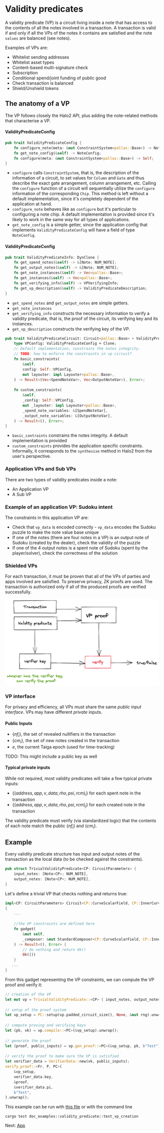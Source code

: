 # Validity predicates

A validity predicate (VP) is a circuit living inside a note that has access to the contents of all the notes involved in a transaction. A transaction is valid if and only if all the VPs of the notes it contains are satisfied and the note `values` are balanced (see notes).


<!-- TODO: Code these examples and add a link to them here -->
Examples of VPs are:
- Whitelist sending addresses
- Whitelist asset types
- Content-based multi-signature check
- Subscription
- Conditional spend/joint funding of public good
- Check transaction is balanced
- Shield/Unshield tokens


## The anatomy of a VP

The VP follows closely the Halo2 API, plus adding the note-related methods that characterise a VP.

#### ValidityPredicateConfig

```rust
pub trait ValidityPredicateConfig {
    fn configure_note(meta: &mut ConstraintSystem<pallas::Base>) -> NoteConfig;
    fn get_note_config(&self) -> NoteConfig;
    fn configure(meta: &mut ConstraintSystem<pallas::Base>) -> Self;
}
```

- `configure` calls `ConstraintSystem`, that is, the description of the information of a circuit, to set values for `Column` and `Gate` and thus describe the exact gate arrangement, column arrangement, etc. Calling the `configure` function of a circuit will sequentially utilize the `configure` information of the corresponding `Chip`. This method is left without a default implementation, since it's completely dependent of the application at hand.
- `configure_note` behaves like as `configure` but it's particular to configuring a note chip. A default implementation is provided since it's likely to work in the same way for all types of applications.
- `get_note_config` is a simple getter, since the application config that implements `ValidityPredicateConfig` will have a field of type `NoteConfig`.

#### ValidityPredicateConfig

```rust
pub trait ValidityPredicateInfo: DynClone {
    fn get_spend_notes(&self) -> &[Note; NUM_NOTE];
    fn get_output_notes(&self) -> &[Note; NUM_NOTE];
    fn get_note_instances(&self) -> Vec<pallas::Base>;
    fn get_instances(&self) -> Vec<pallas::Base>;
    fn get_verifying_info(&self) -> VPVerifyingInfo;
    fn get_vp_description(&self) -> ValidityPredicateDescription;
}
```

- `get_spend_notes` and `get_output_notes` are simple getters.
- `get_note_instances`
- `get_verifying_info` constructs the necessary information to verify a validity predicate, that is, the proof of the circuit, its verifying key and its instances.
- `get_vp_description` constructs the verifying key of the VP.

```rust
pub trait ValidityPredicateCircuit: Circuit<pallas::Base> + ValidityPredicateInfo {
    type VPConfig: ValidityPredicateConfig + Clone;
    // Default implementation, constrains the notes integrity.
    // TODO: how to enforce the constraints in vp circuit?
    fn basic_constraints(
        &self,
        config: Self::VPConfig,
        mut layouter: impl Layouter<pallas::Base>,
    ) -> Result<(Vec<SpendNoteVar>, Vec<OutputNoteVar>), Error>;

    fn custom_constraints(
        &self,
        _config: Self::VPConfig,
        mut _layouter: impl Layouter<pallas::Base>,
        _spend_note_variables: &[SpendNoteVar],
        _output_note_variables: &[OutputNoteVar],
    ) -> Result<(), Error>;
}
```

- `basic_contraints` constrains the notes integrity. A default implementation is provided
- `custom_constraints` provides the application specific constraints. Informally, it corresponds to the `synthesise` method in Halo2 from the user's perspective.

### Application VPs and Sub VPs

There are two types of validity predicates inside a note:
- An Application VP
- A Sub VP

### Example of an application VP: Sudoku intent
The constraints in this application VP are:
- Check that `vp_data` is encoded correctly - `vp_data` encodes the Sudoku puzzle to make the note value base unique
- If one of the notes (there are four notes in a VP) is an output note of Sudoku (created by the dealer), check the validity of the puzzle
- If one of the 4 output notes is a spent note of Sudoku (spent by the player/solver), check the correctness of the solution

### Shielded VPs
For each transaction, it must be proven that all of the VPs of parties and apps involved are satisfied. To preserve privacy, ZK proofs are used. The transaction is authorized only if all of the produced proofs are verified successfully.

![img.png](img/vp_img.png)

### VP interface

For privacy and efficiency, all VPs must share the same *public input interface*. VPs may have different *private* inputs.

#### Public Inputs

* $\{nf_i\}$, the set of revealed nullifiers in the transaction
* $\{cm_i\}$, the set of new notes created in the transaction
* $e$, the current Taiga epoch (used for time-tracking)

TODO: This might include a public key as well

#### Typical private inputs

While not required, most validity predicates will take a few typical private inputs:

* $\{(address, app, v, data, rho, psi, rcm)_i\}$ for each spent note in the transaction
* $\{(address, app, v, data, rho, psi, rcm)_j\}$ for each created note in the transaction

The validity predicate must verify (via standardized logic) that the contents of each note match the public $\{nf_i\}$ and $\{cm_i\}$.

## Example

Every validity predicate structure has input and output notes of the transaction as the local data (to be checked against the constraints).
```rust
pub struct TrivialValidityPredicate<CP: CircuitParameters> {
    input_notes: [Note<CP>; NUM_NOTE],
    output_notes: [Note<CP>; NUM_NOTE],
}
```
Let's define a trivial VP that checks nothing and returns true:
```rust
impl<CP: CircuitParameters> Circuit<CP::CurveScalarField, CP::InnerCurve> for TrivialValidityPredicate<CP>
{
    ...
    
    //the VP constraints are defined here
    fn gadget(
        &mut self,
        _composer: &mut StandardComposer<CP::CurveScalarField, CP::InnerCurve>,
    ) -> Result<(), Error> {
        // do nothing and return Ok()
        Ok(())
    }
   ... 
}
```
From this gadget representing the VP constraints, we can compute the VP proof and verify it:
```rust
// creation of the VP
let mut vp = TrivialValidityPredicate::<CP> { input_notes, output_notes };

// setup of the proof system
let vp_setup = PC::setup(vp.padded_circuit_size(), None, &mut rng).unwrap();

// compute proving and verifying keys
let (pk, vk) = vp.compile::<PC>(&vp_setup).unwrap();

// generate the proof
let (proof, public_inputs) = vp.gen_proof::<PC>(&vp_setup, pk, b"Test").unwrap();

// verify the proof to make sure the VP is satisfied
let verifier_data = VerifierData::new(vk, public_inputs);
verify_proof::<Fr, P, PC>(
    &vp_setup,
    verifier_data.key,
    &proof,
    &verifier_data.pi,
    b"Test",
).unwrap();
```

This example can be run with [this file](https://github.com/anoma/taiga/blob/main/src/doc_examples/validity_predicate.rs) or with the command line
```
cargo test doc_examples::validity_predicate::test_vp_creation
```
Next: [App](./app.md)
